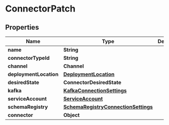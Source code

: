 

# ConnectorPatch


## Properties

Name | Type | Description | Notes
------------ | ------------- | ------------- | -------------
**name** | **String** |  | 
**connectorTypeId** | **String** |  | 
**channel** | **Channel** |  |  [optional]
**deploymentLocation** | [**DeploymentLocation**](DeploymentLocation.md) |  | 
**desiredState** | **ConnectorDesiredState** |  | 
**kafka** | [**KafkaConnectionSettings**](KafkaConnectionSettings.md) |  | 
**serviceAccount** | [**ServiceAccount**](ServiceAccount.md) |  | 
**schemaRegistry** | [**SchemaRegistryConnectionSettings**](SchemaRegistryConnectionSettings.md) |  |  [optional]
**connector** | **Object** |  | 



